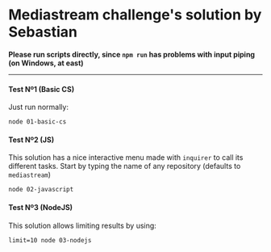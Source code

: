 # Mediastream challenge's solution by Sebastian

**Please run scripts directly, since `npm run` has problems with input piping (on Windows, at east)**

---

#### Test Nº1 (Basic CS)
Just run normally:
```
node 01-basic-cs
``` 


#### Test Nº2 (JS)
This solution has a nice interactive menu made with `inquirer` to call its different tasks. Start by typing the name of any repository (defaults to `mediastream`) 
```
node 02-javascript
``` 


#### Test Nº3 (NodeJS)
This solution allows limiting results by using:
```
limit=10 node 03-nodejs
``` 
#### 


 